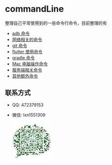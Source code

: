 # commandLine
整理自己平常使用到的一些命令行命令，目前整理的有

- [adb 命令](/adb命令/adb.md)
- [网络相关的命令](/network/network.md)
- [git 命令](/git命令/git.md)
- [flutter 使用命令](/flutter相关的一些命令/flutter.md)
- [gradle 命令](/gradle命令行/gradle.md)
- [Mac 电脑操作命令](/mac电脑操作命令/mac.md)
- [服务端相关命令](/服务相关命令/服务器命令.md)
- [其他额外命令](/其他一些命令签名等命令操作/other.md)








## 联系方式
* QQ: 472379153
* 微信: lxn1551309

   ![lxn1551309](/img/weixin.jpeg)
